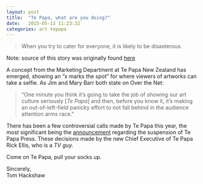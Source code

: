 ```yaml
---
layout: post
title:  "Te Papa, what are you doing?"
date:   2015-05-13 11:23:32
categories: art tepapa
---
```


> When you try to cater for everyone, it is likely to be disasterous.

Note: source of this story was originally found [here][here] 

A concept from the Marketing Department at Te Papa New Zealand has emerged, showing an “x marks the spot” for where viewers of artworks can take a selfie. As Jim and Mary Barr both state on Over the Net:

> “One minute you think it’s going to take the job of showing our art culture seriously [*Te Papa*] and then, before you know it, it’s making an out-of-left-field panicky effort to not fall behind in the audience attention arms race."

There has been a few controversial calls made by Te Papa this year, the most significant being the [announcement][announcement] regarding the suspension of Te Papa Press. These decisions made by the new Chief Executive of Te Papa Rick Ellis, who is a _TV guy._

Come on Te Papa, pull your socks up.



Sincerely,
<br>
Tom Hackshaw

[announcement]:      https://overthenet.blogspot.ch/2015/04/were-with-stupid.html
[here]:   https://overthenet.blogspot.ch/2015/06/but-ill-look-gross-against-yellow.html
